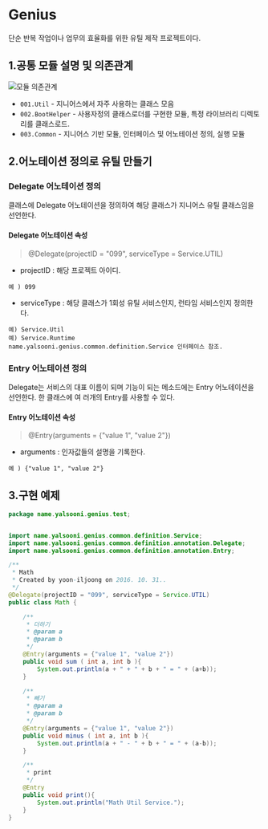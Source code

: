 # Genius

단순 반복 작업이나 업무의 효율화를 위한 유틸 제작 프로젝트이다.


## 1.공통 모듈 설명 및 의존관계

![모듈 의존관계](https://github.com/yalsooni/Genius/blob/master/op/img/readme1.png)

 * `001.Util` - 지니어스에서 자주 사용하는 클래스 모음 
 * `002.BootHelper` - 사용자정의 클래스로더를 구현한 모듈, 특정 라이브러리 디렉토리를 클래스로드.
 * `003.Common` - 지니어스 기반 모듈, 인터페이스 및 어노테이션 정의, 실행 모듈
 
## 2.어노테이션 정의로 유틸 만들기

 ### Delegate 어노테이션 정의
 
 클래스에 Delegate 어노테이션을 정의하여 해당 클래스가 지니어스 유틸 클래스임을 선언한다.
 
 #### Delegate 어노테이션 속성
 
 > @Delegate(projectID = "099", serviceType = Service.UTIL)
 
 * projectID : 해당 프로젝트 아이디.
 
 ~~~
 예 ) 099
 ~~~
 
 * serviceType : 해당 클래스가 1회성 유틸 서비스인지, 런타임 서비스인지 정의한다.
 
 ~~~
 예) Service.Util
 예) Service.Runtime
 name.yalsooni.genius.common.definition.Service 인터페이스 참조.
 ~~~
 
 ### Entry 어노테이션 정의
 
 Delegate는 서비스의 대표 이름이 되며 기능이 되는 메소드에는 Entry 어노테이션을 선언한다. 한 클래스에 여 러개의 Entry를 사용할 수 있다.
 
 #### Entry 어노테이션 속성
 
 > @Entry(arguments = {"value 1", "value 2"})
 
 * arguments : 인자값들의 설명을 기록한다.
  
  ~~~
  예 ) {"value 1", "value 2"}
  ~~~
 
## 3.구현 예제

~~~java
package name.yalsooni.genius.test;


import name.yalsooni.genius.common.definition.Service;
import name.yalsooni.genius.common.definition.annotation.Delegate;
import name.yalsooni.genius.common.definition.annotation.Entry;

/**
 * Math
 * Created by yoon-iljoong on 2016. 10. 31..
 */
@Delegate(projectID = "099", serviceType = Service.UTIL)
public class Math {

    /**
     * 더하기
     * @param a
     * @param b
     */
    @Entry(arguments = {"value 1", "value 2"})
    public void sum ( int a, int b ){
        System.out.println(a + " + " + b + " = " + (a+b));
    }

    /**
     * 빼기
     * @param a
     * @param b
     */
    @Entry(arguments = {"value 1", "value 2"})
    public void minus ( int a, int b ){
        System.out.println(a + " - " + b + " = " + (a-b));
    }

    /**
     * print
     */
    @Entry
    public void print(){
        System.out.println("Math Util Service.");
    }
}
~~~
